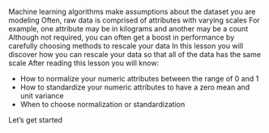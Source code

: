 Machine learning algorithms make assumptions about the dataset you are modeling Often,
raw data is comprised of attributes with varying scales For example, one attribute may be in
kilograms and another may be a count Although not required, you can often get a boost in
performance by carefully choosing methods to rescale your data In this lesson you will discover
how you can rescale your data so that all of the data has the same scale After reading this
lesson you will know:
- How to normalize your numeric attributes between the range of 0 and 1
- How to standardize your numeric attributes to have a zero mean and unit variance
- When to choose normalization or standardization

Let’s get started
